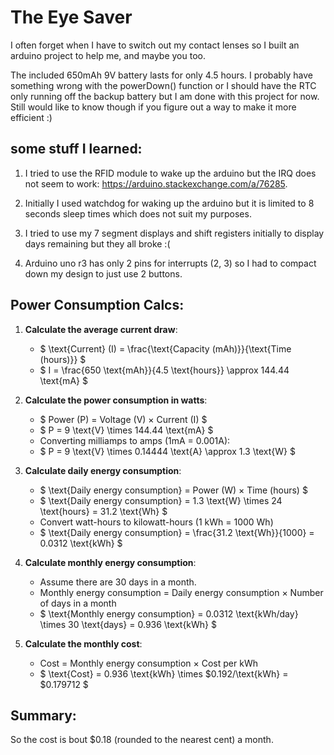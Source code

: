 # The Eye Saver

I often forget when I have to switch out my contact lenses so I built an arduino project to help me, and maybe you too.

The included 650mAh 9V battery lasts for only 4.5 hours. I probably have something wrong with the powerDown() function or I should have the RTC only running off the backup battery but I am done with this project for now. Still would like to know though if you figure out a way to make it more efficient :)

## some stuff I learned:

1. I tried to use the RFID module to wake up the arduino but the IRQ does not seem to work: https://arduino.stackexchange.com/a/76285.

2. Initially I used watchdog for waking up the arduino but it is limited to 8 seconds sleep times which does not suit my purposes.

3. I tried to use my 7 segment displays and shift registers initially to display days remaining but they all broke :(

4. Arduino uno r3 has only 2 pins for interrupts (2, 3) so I had to compact down my design to just use 2 buttons.

## Power Consumption Calcs:
1. **Calculate the average current draw**:
   - $ \text{Current} (I) = \frac{\text{Capacity (mAh)}}{\text{Time (hours)}} $
   - $ I = \frac{650 \text{mAh}}{4.5 \text{hours}} \approx 144.44 \text{mA} $

2. **Calculate the power consumption in watts**:
   - $ Power (P) = Voltage (V) × Current (I) $
   - $ P = 9 \text{V} \times 144.44 \text{mA} $
   - Converting milliamps to amps (1mA = 0.001A):
   - $ P = 9 \text{V} \times 0.14444 \text{A} \approx 1.3 \text{W} $

3. **Calculate daily energy consumption**:
   - $ \text{Daily energy consumption} = Power (W) × Time (hours) $
   - $ \text{Daily energy consumption} = 1.3 \text{W} \times 24 \text{hours} = 31.2 \text{Wh} $
   - Convert watt-hours to kilowatt-hours (1 kWh = 1000 Wh)
   - $ \text{Daily energy consumption} = \frac{31.2 \text{Wh}}{1000} = 0.0312 \text{kWh} $

4. **Calculate monthly energy consumption**:
   - Assume there are 30 days in a month.
   - Monthly energy consumption = Daily energy consumption × Number of days in a month
   - $ \text{Monthly energy consumption} = 0.0312 \text{kWh/day} \times 30 \text{days} = 0.936 \text{kWh} $

5. **Calculate the monthly cost**:
   - Cost = Monthly energy consumption × Cost per kWh
   - $ \text{Cost} = 0.936 \text{kWh} \times \$0.192/\text{kWh} = \$0.179712 $

## Summary:

So the cost is bout \$0.18 (rounded to the nearest cent) a month.